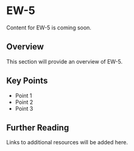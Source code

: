 # EW-5

Content for EW-5 is coming soon.

## Overview

This section will provide an overview of EW-5.

## Key Points

- Point 1
- Point 2
- Point 3

## Further Reading

Links to additional resources will be added here.

